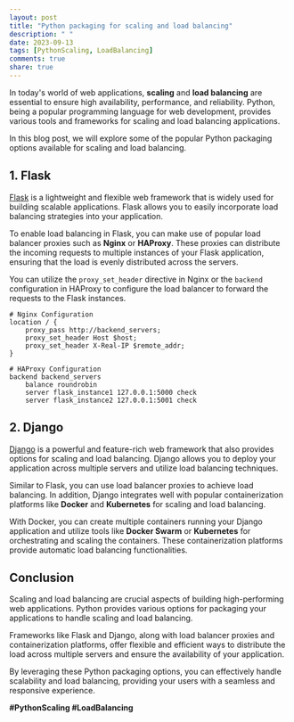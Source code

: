 ```yaml
---
layout: post
title: "Python packaging for scaling and load balancing"
description: " "
date: 2023-09-13
tags: [PythonScaling, LoadBalancing]
comments: true
share: true
---
```


In today's world of web applications, **scaling** and **load balancing** are essential to ensure high availability, performance, and reliability. Python, being a popular programming language for web development, provides various tools and frameworks for scaling and load balancing applications.

In this blog post, we will explore some of the popular Python packaging options available for scaling and load balancing.

## 1. Flask

[Flask](https://flask.palletsprojects.com/) is a lightweight and flexible web framework that is widely used for building scalable applications. Flask allows you to easily incorporate load balancing strategies into your application.

To enable load balancing in Flask, you can make use of popular load balancer proxies such as **Nginx** or **HAProxy**. These proxies can distribute the incoming requests to multiple instances of your Flask application, ensuring that the load is evenly distributed across the servers.

You can utilize the `proxy_set_header` directive in Nginx or the `backend` configuration in HAProxy to configure the load balancer to forward the requests to the Flask instances.

```
# Nginx Configuration
location / {
    proxy_pass http://backend_servers;
    proxy_set_header Host $host;
    proxy_set_header X-Real-IP $remote_addr;
}

# HAProxy Configuration
backend backend_servers
    balance roundrobin
    server flask_instance1 127.0.0.1:5000 check
    server flask_instance2 127.0.0.1:5001 check
```

## 2. Django

[Django](https://www.djangoproject.com/) is a powerful and feature-rich web framework that also provides options for scaling and load balancing. Django allows you to deploy your application across multiple servers and utilize load balancing techniques.

Similar to Flask, you can use load balancer proxies to achieve load balancing. In addition, Django integrates well with popular containerization platforms like **Docker** and **Kubernetes** for scaling and load balancing.

With Docker, you can create multiple containers running your Django application and utilize tools like **Docker Swarm** or **Kubernetes** for orchestrating and scaling the containers. These containerization platforms provide automatic load balancing functionalities.

## Conclusion

Scaling and load balancing are crucial aspects of building high-performing web applications. Python provides various options for packaging your applications to handle scaling and load balancing.

Frameworks like Flask and Django, along with load balancer proxies and containerization platforms, offer flexible and efficient ways to distribute the load across multiple servers and ensure the availability of your application.

By leveraging these Python packaging options, you can effectively handle scalability and load balancing, providing your users with a seamless and responsive experience.

**#PythonScaling #LoadBalancing**